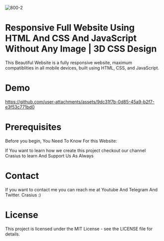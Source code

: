 ![800-2](https://github.com/user-attachments/assets/cdbeee68-d675-4d09-ab61-be3aa5cb9f59)


<h1>Responsive Full Website Using HTML And CSS And JavaScript Without Any Image | 3D CSS Design</h1>

This Beautiful Website is a fully responsive website, maximum compatiblities in all mobile devices, built using HTML, CSS, and JavaScript.

<h1>Demo</h1>



https://github.com/user-attachments/assets/9dc31f7b-0d85-45a9-b2f7-e3f53c771bd0




<h1>Prerequisites</h1>
Before you begin, You Need To Know For this Website:

If You want to learn how we create this project checkout our channel Crasius 
to learn And Support Us As Always

<h1>Contact</h1>
If you want to contact me you can reach me at Youtube And Telegram And Twitter.
Crasius :)

<h1>License</h1>
This project is licensed under the MIT License - see the LICENSE file for details.
